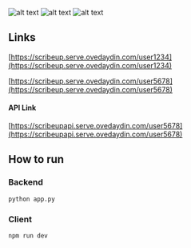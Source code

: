
![alt text](https://i.ibb.co/JFrSqph/Screen-Shot-2021-11-15-at-23-14-28.png "test")
![alt text](https://i.ibb.co/WD9ss5R/Screen-Shot-2021-11-15-at-23-07-56.png "pic1")
![alt text](https://i.ibb.co/J2krJLx/Screen-Shot-2021-11-15-at-23-12-35.png "pic2")

## Links
[https://scribeup.serve.ovedaydin.com/user1234](https://scribeup.serve.ovedaydin.com/user1234)

[https://scribeup.serve.ovedaydin.com/user5678](https://scribeup.serve.ovedaydin.com/user5678)

#### API Link
[https://scribeupapi.serve.ovedaydin.com/user5678](https://scribeupapi.serve.ovedaydin.com/user5678)

## How to run

### Backend
```
python app.py
```
### Client
```
npm run dev
```
